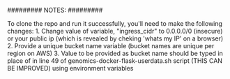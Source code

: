 #########
  NOTES:
#########

To clone the repo and run it successfully, you'll need to make the following changes:
    1. Change value of variable, "ingress_cidr" to 0.0.0.0/0 (insecure) or your public ip (which is revealed by cheking 'whats my IP' on a browser)
    2. Provide a unique bucket name variable (bucket names are unique per region on AWS)
    3. Value to be provided as bucket name should be typed in place of <BUCKET> in line 49 of genomics-docker-flask-userdata.sh script 
        (THIS CAN BE IMPROVED) using environment variables



